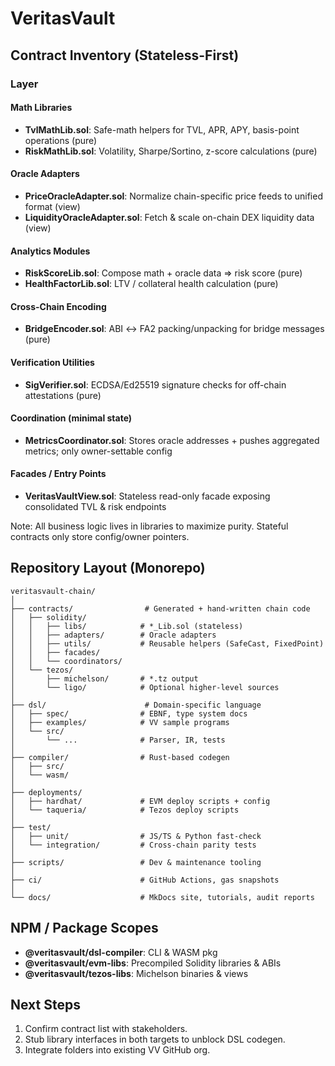 # VeritasVault

## Contract Inventory (Stateless-First)

### Layer

#### Math Libraries

- **TvlMathLib.sol**: Safe-math helpers for TVL, APR, APY, basis-point operations (pure)
- **RiskMathLib.sol**: Volatility, Sharpe/Sortino, z-score calculations (pure)

#### Oracle Adapters

- **PriceOracleAdapter.sol**: Normalize chain-specific price feeds to unified format (view)
- **LiquidityOracleAdapter.sol**: Fetch & scale on-chain DEX liquidity data (view)

#### Analytics Modules

- **RiskScoreLib.sol**: Compose math + oracle data => risk score (pure)
- **HealthFactorLib.sol**: LTV / collateral health calculation (pure)

#### Cross-Chain Encoding

- **BridgeEncoder.sol**: ABI ↔ FA2 packing/unpacking for bridge messages (pure)

#### Verification Utilities

- **SigVerifier.sol**: ECDSA/Ed25519 signature checks for off-chain attestations (pure)

#### Coordination (minimal state)

- **MetricsCoordinator.sol**: Stores oracle addresses + pushes aggregated metrics; only owner-settable config

#### Facades / Entry Points

- **VeritasVaultView.sol**: Stateless read-only facade exposing consolidated TVL & risk endpoints

Note: All business logic lives in libraries to maximize purity. Stateful contracts only store config/owner pointers.

## Repository Layout (Monorepo)

```
veritasvault-chain/
│
├── contracts/                # Generated + hand-written chain code
│   ├── solidity/
│   │   ├── libs/            # *_Lib.sol (stateless)
│   │   ├── adapters/        # Oracle adapters
│   │   ├── utils/           # Reusable helpers (SafeCast, FixedPoint)
│   │   ├── facades/
│   │   └── coordinators/
│   └── tezos/
│       ├── michelson/       # *.tz output
│       └── ligo/            # Optional higher-level sources
│
├── dsl/                      # Domain-specific language
│   ├── spec/                # EBNF, type system docs
│   ├── examples/            # VV sample programs
│   └── src/
│       └── ...              # Parser, IR, tests
│
├── compiler/                # Rust-based codegen
│   ├── src/
│   └── wasm/
│
├── deployments/
│   ├── hardhat/             # EVM deploy scripts + config
│   └── taqueria/            # Tezos deploy scripts
│
├── test/
│   ├── unit/                # JS/TS & Python fast-check
│   └── integration/         # Cross-chain parity tests
│
├── scripts/                 # Dev & maintenance tooling
│
├── ci/                      # GitHub Actions, gas snapshots
│
└── docs/                    # MkDocs site, tutorials, audit reports
```

## NPM / Package Scopes

- **@veritasvault/dsl-compiler**: CLI & WASM pkg
- **@veritasvault/evm-libs**: Precompiled Solidity libraries & ABIs
- **@veritasvault/tezos-libs**: Michelson binaries & views

## Next Steps

1. Confirm contract list with stakeholders.
2. Stub library interfaces in both targets to unblock DSL codegen.
3. Integrate folders into existing VV GitHub org.

